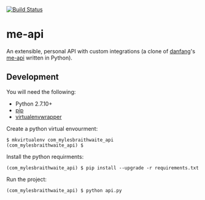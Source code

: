 [![Build Status](https://travis-ci.org/myles/me-api.svg?branch=master)](https://travis-ci.org/myles/me-api)

# me-api

An extensible, personal API with custom integrations (a clone of [danfang](https://github.com/danfang)'s [me-api](https://github.com/danfang/me-api) written in Python).

## Development

You will need the following:

* Python 2.7.10+
* [pip](https://pip.pypa.io/en/stable/)
* [virtualenvwrapper](https://virtualenvwrapper.readthedocs.org/en/latest/)

Create a python virtual envourment:

	$ mkvirtualenv com_mylesbraithwaite_api
	(com_mylesbraithwaite_api) $

Install the python requirments:

	(com_mylesbraithwaite_api) $ pip install --upgrade -r requirements.txt

Run the project:

	(com_mylesbraithwaite_api) $ python api.py